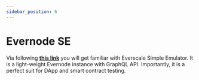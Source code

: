 ```yaml
---
sidebar_position: 6
---
```


# Evernode SE

Via following [**this link**](https://docs.everos.dev/evernode-platform/products/simple-emulator-se) you will get familiar with Everscale Simple Emulator. It is a light-weight Evernode instance with GraphQL API. Importantly, it is a perfect suit for DApp and smart contract testing. 
